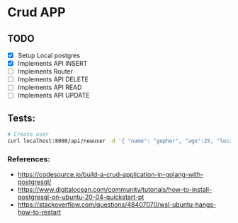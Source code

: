 # Crud APP

## TODO

- [x] Setup Local postgres
- [x] Implements API INSERT 
- [ ] Implements Router
- [ ] Implements API DELETE
- [ ] Implements API READ 
- [ ] Implements API UPDATE

## Tests:

``` bash
# Create user
curl localhost:8080/api/newuser -d '{ "name": "gopher", "age":25, "location":"India" }'
```

### References:
- https://codesource.io/build-a-crud-application-in-golang-with-postgresql/
- https://www.digitalocean.com/community/tutorials/how-to-install-postgresql-on-ubuntu-20-04-quickstart-pt
- https://stackoverflow.com/questions/48407070/wsl-ubuntu-hangs-how-to-restart


